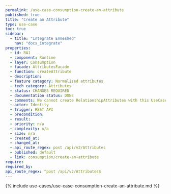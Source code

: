 ```yaml
---
permalink: /use-case-consumption-create-an-attribute
published: true
title: "Create an Attribute"
type: use-case
toc: true
sidebar:
  - title: "Integrate Enmeshed"
    nav: "docs_integrate"
properties:
  - id: RA1
  - component: Runtime
  - layer: Consumption
  - facade: AttributesFacade
  - function: createAttribute
  - description:
  - feature category: Normalized attributes
  - tech category: Attributes
  - status: CHANGES REQUIRED
  - documentation status: DONE
  - comments: We cannot create RelationshipAttributes with this UseCase
  - actor: Identity
  - trigger: REST API
  - precondition:
  - result:
  - priority: n/a
  - complexity: n/a
  - size: n/a
  - created_at:
  - changed_at:
  - api_route_regex: post /api/v2/Attributes
  - published: default
  - link: consumption/create-an-attribute
require:
required_by:
api_route_regex: ^post /api/v2/Attributes$
---
```


{% include use-cases/use-case-consumption-create-an-attribute.md %}

